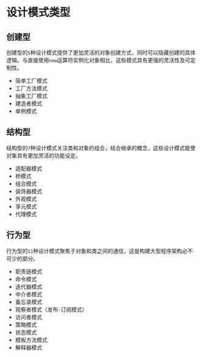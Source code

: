# 设计模式类型

## 创建型

创建型的`5`种设计模式提供了更加灵活的对象创建方式，同时可以隐藏创建的具体逻辑。与直接使用`new`运算符实例化对象相比，这些模式具有更强的灵活性及可定制性。

- 简单工厂模式
- 工厂方法模式
- 抽象工厂模式
- 建造者模式
- 单例模式

## 结构型

结构型的`7`种设计模式关注类和对象的组合，结合继承的概念，这些设计模式能使对象具有更加灵活的功能设定。

- 适配器模式
- 桥模式
- 组合模式
- 装饰器模式
- 外观模式
- 享元模式
- 代理模式

## 行为型

行为型的`11`种设计模式聚焦于对象和类之间的通信，这是构建大型程序架构必不可少的部分。

- 职责链模式
- 命令模式
- 迭代器模式
- 中介者模式
- 备忘录模式
- 观察者模式（发布`-`订阅模式）
- 访问者模式
- 策略模式
- 状态模式
- 模板方法模式
- 解释器模式

